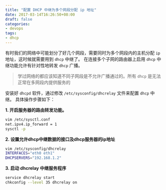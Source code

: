 ```yaml
---
title: "配置 DHCP 中继为多个网段分配 ip 地址"
date: 2017-03-14T16:26:50+08:00
draft: false
categories: 
- devops
tags:
- dhcp
---
```


有时我们的网络中可能划分了好几个网段，需要同时为多个网段内的主机分配 `ip` 地址，这时候就需要用到 `dhcp` 中继了。
在连接多个子网的路由器上启用 `dhcp` 中继功能允许有针对性地转发 `dhcp` 广播。

> 学过网络的都应该知道不同子网段是不允许广播通过的。所有 `dhcp` 是无法正常在多网段内提供服务的

安装好 `dhcpd` 软件，通过修改 `/etc/sysconfig/dhcrelay` 文件来配置 `dhcp` 中继。 具体操作步骤如下：

**1. 开启服务器的路由转发功能。**

```bash
vim /etc/sysctl.conf
net.ipv4.ip_forward = 1
sysctl -p
```

**2. 设置允许dhcp中继数据的接口及dhcp服务器的ip地址**

```bash
vim /etc/sysconfig/dhcrelay
INTERFACES="eth0 eth1"
DHCPSERVERS="192.168.1.2"
```

**3. 启动 dhcrelay 中继服务程序**

```bash
service dhcrelay start
chkconfig --level 35 dhcrelay on
```